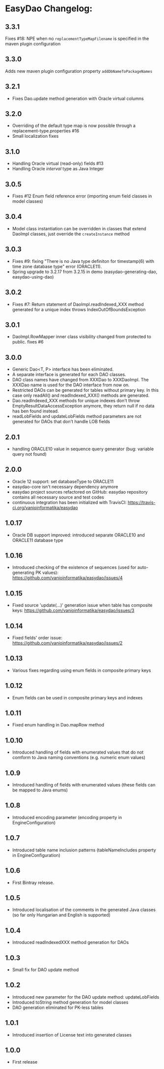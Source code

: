 # EasyDao Changelog:

## 3.3.1

Fixes #18: NPE when no `replacementTypeMapFilename` is specified in the maven plugin configuration 

## 3.3.0

Adds new maven plugin configuration property `addDbNameToPackageNames`

## 3.2.1

* Fixes Dao.update method generation with Oracle virtual columns

## 3.2.0

* Overriding of the default type map is now possible through a replacement-type.properties #16
* Small localization fixes

## 3.1.0

* Handling Oracle virtual (read-only) fields #13
* Handling Oracle _interval_ type as Java Integer

## 3.0.5

* Fixes #12 Enum field reference error (importing enum field classes in model classes)

## 3.0.4

* Model class instantiation can be overridden in classes that extend DaoImpl classes, just override the `createInstance` method

## 3.0.3

* Fixes #9: fixing "There is no Java type definiton for timestamp(6) with time zone database type" error (ORACLE11).
* Spring upgrade to 3.2.17 from 3.2.15 in demo (easydao-generating-dao, easydao-using-dao)

## 3.0.2

* Fixes #7: Return statement of DaoImpl.readIndexed_XXX method generated for a unique index throws IndexOutOfBoundsException

## 3.0.1

* DaoImpl.RowMapper inner class visibility changed from protected to public. fixes #6

## 3.0.0

* Generic Dao<T, P> interface has been eliminated.
* A separate interface is generated for each DAO classes.
* DAO class names have changed from XXXDao to XXXDaoImpl. The XXXDao name is used for the DAO interface from now on.
* Restricted DAOs can be generated for tables without primary key. In this case only readAll() and readIndexed_XXX() methods are generated.
* Dao.readIndexed_XXX methods for unique indexes don't throw EmptyResultDataAccessException anymore, they return null if no data has ben found instead.
* readLobFields and updateLobFields method parameters are not generated for DAOs that don't handle LOB fields

## 2.0.1

* handling ORACLE10 value in sequence query generator (bug: variable query not found)

## 2.0.0

* Oracle 12 support: set databaseType to ORACLE11
* easydao-core isn't necessary dependency anymore
* easydao project sources refactored on GitHub: easydao repository contains all necessary source and test codes
* continuous integration has been initialized with TravisCI: https://travis-ci.org/vanioinformatika/easydao

## 1.0.17

* Oracle DB support improved: introduced separate ORACLE10 and ORACLE11 database type

## 1.0.16

* Introduced checking of the existence of sequences (used for auto-generating PK values): https://github.com/vanioinformatika/easydao/issues/4

## 1.0.15

* Fixed source 'update(...)' generation issue when table has composite keys: https://github.com/vanioinformatika/easydao/issues/3

## 1.0.14

* Fixed fields' order issue: https://github.com/vanioinformatika/easydao/issues/2

## 1.0.13

* Various fixes regarding using enum fields in composite primary keys

## 1.0.12

* Enum fields can be used in composite primary keys and indexes

## 1.0.11

* Fixed enum handling in Dao.mapRow method

## 1.0.10

* Introduced handling of fields with enumerated values that do not comform to Java naming conventions (e.g. numeric enum values)

## 1.0.9

* Introduced handling of fields with enumerated values (these fields can be mapped to Java enums)

## 1.0.8

* Introduced encoding parameter (encoding property in EngineConfiguration)

## 1.0.7

* Introduced table name inclusion patterns (tableNameIncludes property in EngineConfiguration)

## 1.0.6

* First Bintray release.

## 1.0.5

* Introduced localisation of the comments in the generated Java classes (so far only Hungarian and English is supported)

## 1.0.4

* Introduced readIndexedXXX method generation for DAOs

## 1.0.3

* Small fix for DAO update method

## 1.0.2

* Introduced new parameter for the DAO update method: updateLobFields  
* Introduced toString method generation for model classes  
* DAO generation eliminated for PK-less tables

## 1.0.1

* Introduced insertion of License text into generated classes

## 1.0.0

* First release

